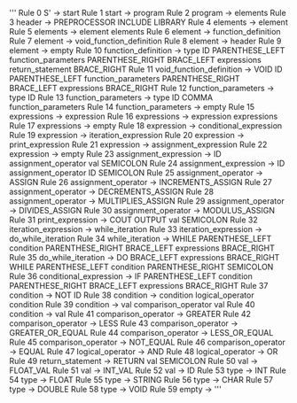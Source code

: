 '''
Rule 0     S' -> start
Rule 1     start -> program
Rule 2     program -> elements
Rule 3     header -> PREPROCESSOR INCLUDE LIBRARY
Rule 4     elements -> element
Rule 5     elements -> element elements
Rule 6     element -> function_definition
Rule 7     element -> void_function_definition
Rule 8     element -> header
Rule 9     element -> empty
Rule 10    function_definition -> type ID PARENTHESE_LEFT function_parameters PARENTHESE_RIGHT BRACE_LEFT expressions return_statement BRACE_RIGHT
Rule 11    void_function_definition -> VOID ID PARENTHESE_LEFT function_parameters PARENTHESE_RIGHT BRACE_LEFT expressions BRACE_RIGHT
Rule 12    function_parameters -> type ID
Rule 13    function_parameters -> type ID COMMA function_parameters
Rule 14    function_parameters -> empty
Rule 15    expressions -> expression
Rule 16    expressions -> expression expressions
Rule 17    expressions -> empty
Rule 18    expression -> conditional_expression
Rule 19    expression -> iteration_expression
Rule 20    expression -> print_expression
Rule 21    expression -> assignment_expression
Rule 22    expression -> empty
Rule 23    assignment_expression -> ID assignment_operator val SEMICOLON
Rule 24    assignment_expression -> ID assignment_operator ID SEMICOLON
Rule 25    assignment_operator -> ASSIGN
Rule 26    assignment_operator -> INCREMENTS_ASSIGN
Rule 27    assignment_operator -> DECREMENTS_ASSIGN
Rule 28    assignment_operator -> MULTIPLIES_ASSIGN
Rule 29    assignment_operator -> DIVIDES_ASSIGN
Rule 30    assignment_operator -> MODULUS_ASSIGN
Rule 31    print_expression -> COUT OUTPUT val SEMICOLON
Rule 32    iteration_expression -> while_iteration
Rule 33    iteration_expression -> do_while_iteration
Rule 34    while_iteration -> WHILE PARENTHESE_LEFT condition PARENTHESE_RIGHT BRACE_LEFT expressions BRACE_RIGHT
Rule 35    do_while_iteration -> DO BRACE_LEFT expressions BRACE_RIGHT WHILE PARENTHESE_LEFT condition PARENTHESE_RIGHT SEMICOLON
Rule 36    conditional_expression -> IF PARENTHESE_LEFT condition PARENTHESE_RIGHT BRACE_LEFT expressions BRACE_RIGHT
Rule 37    condition -> NOT ID
Rule 38    condition -> condition logical_operator condition
Rule 39    condition -> val comparison_operator val
Rule 40    condition -> val
Rule 41    comparison_operator -> GREATER
Rule 42    comparison_operator -> LESS
Rule 43    comparison_operator -> GREATER_OR_EQUAL
Rule 44    comparison_operator -> LESS_OR_EQUAL
Rule 45    comparison_operator -> NOT_EQUAL
Rule 46    comparison_operator -> EQUAL
Rule 47    logical_operator -> AND
Rule 48    logical_operator -> OR
Rule 49    return_statement -> RETURN val SEMICOLON
Rule 50    val -> FLOAT_VAL
Rule 51    val -> INT_VAL
Rule 52    val -> ID
Rule 53    type -> INT
Rule 54    type -> FLOAT
Rule 55    type -> STRING
Rule 56    type -> CHAR
Rule 57    type -> DOUBLE
Rule 58    type -> VOID
Rule 59    empty -> <empty>
'''
